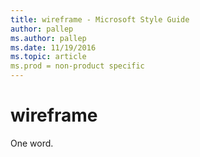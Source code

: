 ```yaml
---
title: wireframe - Microsoft Style Guide
author: pallep
ms.author: pallep
ms.date: 11/19/2016
ms.topic: article
ms.prod = non-product specific
---
```


# wireframe

One word.
